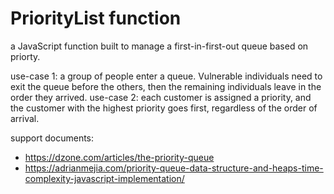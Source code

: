# PriorityList function

a JavaScript function built to manage a first-in-first-out queue based on priorty.

use-case 1: a group of people enter a queue. Vulnerable individuals need to exit the queue before the others, then the remaining individuals leave in the order they arrived. 
use-case 2: each customer is assigned a priority, and the customer with the highest priority goes first, regardless of the order of arrival.


support documents: 
* https://dzone.com/articles/the-priority-queue
* https://adrianmejia.com/priority-queue-data-structure-and-heaps-time-complexity-javascript-implementation/
